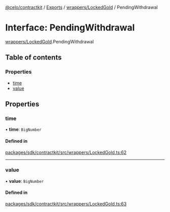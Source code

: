 [@celo/contractkit](../README.md) / [Exports](../modules.md) / [wrappers/LockedGold](../modules/wrappers_LockedGold.md) / PendingWithdrawal

# Interface: PendingWithdrawal

[wrappers/LockedGold](../modules/wrappers_LockedGold.md).PendingWithdrawal

## Table of contents

### Properties

- [time](wrappers_LockedGold.PendingWithdrawal.md#time)
- [value](wrappers_LockedGold.PendingWithdrawal.md#value)

## Properties

### time

• **time**: `BigNumber`

#### Defined in

[packages/sdk/contractkit/src/wrappers/LockedGold.ts:62](https://github.com/celo-org/developer-tooling/blob/master/packages/sdk/contractkit/src/wrappers/LockedGold.ts#L62)

___

### value

• **value**: `BigNumber`

#### Defined in

[packages/sdk/contractkit/src/wrappers/LockedGold.ts:63](https://github.com/celo-org/developer-tooling/blob/master/packages/sdk/contractkit/src/wrappers/LockedGold.ts#L63)
